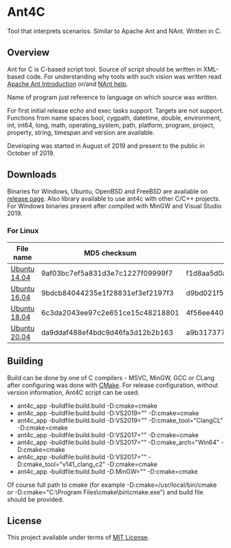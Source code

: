 # Ant4C
Tool that interprets scenarios. Similar to Apache Ant and NAnt. Written in C.

## Overview
Ant for C is C-based script tool. Source of script should be written in XML-based code.
For understanding why tools with such vision was written read [Apache Ant Introduction](http://jakarta.apache.org/ant/manual/) or/and [NAnt help](http://nant.sourceforge.net/).

Name of program just reference to language on which source was written.

For first initial release echo and exec tasks support. Targets are not support. Functions from name spaces bool, cygpath, datetime, double, environment, int, int64, long, math, operating_system, path, platform, program, project, property, string, timespan and version are available.

Developing was started in August of 2019 and present to the public in October of 2019.

## Downloads

Binaries for Windows, Ubuntu, OpenBSD and FreeBSD are available on [release page](https://github.com/TheVice/Ant4C/releases/).
Also library available to use ant4c with other C/C++ projects.
For Windows binaries present after compiled with MinGW and Visual Studio 2019.

### For Linux

| File name | MD5 checksum | SHA3-224 checksum |
| --- | --- | --- |
| [Ubuntu 14.04](https://github.com/TheVice/Ant4C/releases/download/v2019.10.21/ant4c_2019.10.21-1trusty1.0_amd64.deb) | 9af03bc7ef5a831d3e7c1227f09999f7 | f1d8aa5d0ae37803d5dbb9c03cb772eb822ed5f09f398710c0ee7425 |
| [Ubuntu 16.04](https://github.com/TheVice/Ant4C/releases/download/v2019.10.21/ant4c_2019.10.21-1xenial1.0_amd64.deb) | 9bdcb84044235e1f28831ef3ef2197f3 | d9bd021f55d0714226c99a56f2155a74a36e468ef3ff3e9997d0f223 |
| [Ubuntu 18.04](https://github.com/TheVice/Ant4C/releases/download/v2019.10.21/ant4c_2019.10.21-1bionic1.0_amd64.deb) | 6c3da2043ee97c2e651ce15c48218801 | 4f56ee4404138292ef1df224f0bd32ac23440a8e88b5c90afdb947f2 |
| [Ubuntu 20.04](https://github.com/TheVice/Ant4C/releases/download/v2019.10.21/ant4c_2019.10.21-1focal1.0_amd64.deb) | da9ddaf488ef4bdc9d46fa3d12b2b163 | a9b317377e01c1482b3686bbc4e7b46235e582b69ca3cef4067703a2 |

## Building
Build can be done by one of C compilers - MSVC, MinGW, GCC or CLang after configuring was done with [CMake](http://www.cmake.org/download/).
For release configuration, without version information, Ant4C script can be used.
* ant4c_app -buildfile:build.build -D:cmake=cmake
* ant4c_app -buildfile:build.build -D:VS2019="" -D:cmake=cmake
* ant4c_app -buildfile:build.build -D:VS2019="" -D:cmake_tool="ClangCL" -D:cmake=cmake
* ant4c_app -buildfile:build.build -D:VS2017="" -D:cmake=cmake
* ant4c_app -buildfile:build.build -D:VS2017="" -D:cmake_arch="Win64" -D:cmake=cmake
* ant4c_app -buildfile:build.build -D:VS2017="" -D:cmake_tool="v141_clang_c2" -D:cmake=cmake
* ant4c_app -buildfile:build.build -D:MinGW="" -D:cmake=cmake

Of course full path to cmake (for example -D:cmake=/usr/local/bin/cmake or -D:cmake="C:\Program Files\cmake\bin\cmake.exe") and build file should be provided.

## License
This project available under terms of [MIT License](LICENSE).
